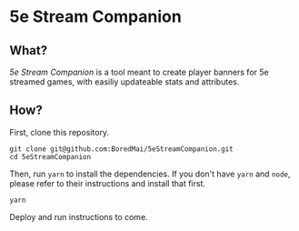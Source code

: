 # **5e Stream Companion**

## What?

_5e Stream Companion_ is a tool meant to create player banners for 5e streamed games, with easiliy updateable stats and attributes.

## How?

First, clone this repository.

```
git clone git@github.com:BoredMai/5eStreamCompanion.git
cd 5eStreamCompanion
```

Then, run `yarn` to install the dependencies. If you don't have `yarn` and `node`, please refer to their instructions and install that first.

```
yarn
```

Deploy and run instructions to come.

